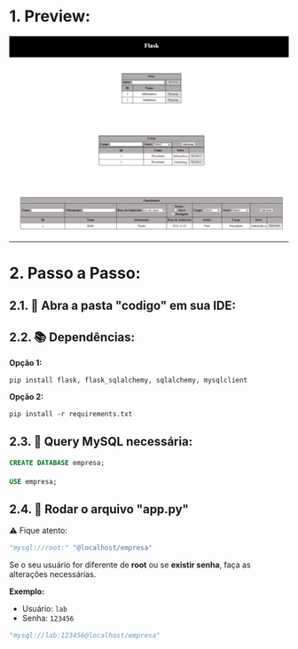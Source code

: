 # 1. Preview:
![Imagem 1](READMEimagens/1.png)

***
# 2. Passo a Passo:

## 2.1. :file_folder: Abra a pasta "codigo" em sua IDE:


## 2.2. :books: Dependências:

**Opção 1:**

    pip install flask, flask_sqlalchemy, sqlalchemy, mysqlclient

**Opção 2:**

    pip install -r requirements.txt


## 2.3. :floppy_disk: Query MySQL necessária:

```sql
CREATE DATABASE empresa;

USE empresa;
```


## 2.4. :scroll: Rodar o arquivo  "app.py" 
:warning: Fique atento:

``` python
"mysql://root:" "@localhost/empresa"
```

Se o seu usuário for diferente de **root** ou se **existir senha**, faça as alterações necessárias.

**Exemplo:**
- Usuário: `lab`
- Senha: `123456`

``` python
"mysql://lab:123456@localhost/empresa"
```
